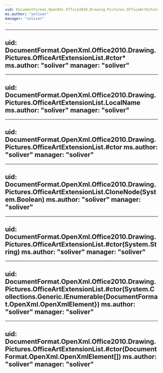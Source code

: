 ```yaml
---
uid: DocumentFormat.OpenXml.Office2010.Drawing.Pictures.OfficeArtExtensionList
ms.author: "soliver"
manager: "soliver"
---
```


---
uid: DocumentFormat.OpenXml.Office2010.Drawing.Pictures.OfficeArtExtensionList.#ctor*
ms.author: "soliver"
manager: "soliver"
---

---
uid: DocumentFormat.OpenXml.Office2010.Drawing.Pictures.OfficeArtExtensionList.LocalName
ms.author: "soliver"
manager: "soliver"
---

---
uid: DocumentFormat.OpenXml.Office2010.Drawing.Pictures.OfficeArtExtensionList.#ctor
ms.author: "soliver"
manager: "soliver"
---

---
uid: DocumentFormat.OpenXml.Office2010.Drawing.Pictures.OfficeArtExtensionList.CloneNode(System.Boolean)
ms.author: "soliver"
manager: "soliver"
---

---
uid: DocumentFormat.OpenXml.Office2010.Drawing.Pictures.OfficeArtExtensionList.#ctor(System.String)
ms.author: "soliver"
manager: "soliver"
---

---
uid: DocumentFormat.OpenXml.Office2010.Drawing.Pictures.OfficeArtExtensionList.#ctor(System.Collections.Generic.IEnumerable{DocumentFormat.OpenXml.OpenXmlElement})
ms.author: "soliver"
manager: "soliver"
---

---
uid: DocumentFormat.OpenXml.Office2010.Drawing.Pictures.OfficeArtExtensionList.#ctor(DocumentFormat.OpenXml.OpenXmlElement[])
ms.author: "soliver"
manager: "soliver"
---
